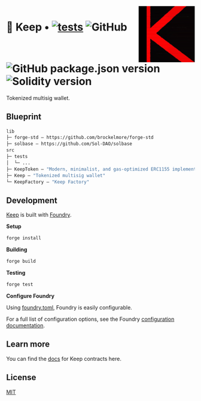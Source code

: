 <img align="right" width="150" height="150" top="0" src="./assets/KALI_K.jpg">

# 🏯 Keep • [![tests](https://github.com/kalidao/keep/actions/workflows/tests.yml/badge.svg)](https://github.com/kalidao/keep/actions/workflows/tests.yml) ![GitHub](https://img.shields.io/github/license/kalidao/keep) ![GitHub package.json version](https://img.shields.io/github/package-json/v/kalidao/keep) ![Solidity version](https://img.shields.io/badge/solidity-%3E%3D%200.8.18-lightgrey)

Tokenized multisig wallet. 

## Blueprint

```ml
lib
├─ forge-std — https://github.com/brockelmore/forge-std
├─ solbase — https://github.com/Sol-DAO/solbase
src
├─ tests
│  └─ ...
├─ KeepToken — "Modern, minimalist, and gas-optimized ERC1155 implementation with Compound-style voting and flexible permissioning scheme"
├─ Keep — "Tokenized multisig wallet"
└─ KeepFactory — "Keep Factory"
```

## Development

[Keep](https://github.com/kalidao/keep) is built with [Foundry](https://github.com/gakonst/foundry).

**Setup**
```bash
forge install
```

**Building**
```bash
forge build
```

**Testing**
```bash
forge test
```

**Configure Foundry**

Using [foundry.toml](./foundry.toml), Foundry is easily configurable.

For a full list of configuration options, see the Foundry [configuration documentation](https://github.com/gakonst/foundry/blob/master/config/README.md#all-options).

## Learn more 

You can find the [docs](https://keep-kalico.vercel.app/) for Keep contracts here.

## License

[MIT](https://github.com/kalidao/keep/blob/main/LICENSE)
